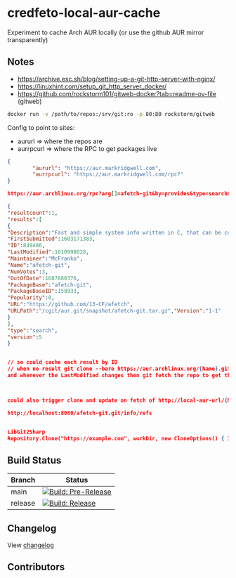 # credfeto-local-aur-cache

Experiment to cache Arch AUR locally (or use the github AUR mirror transparently)


## Notes

* https://archive.esc.sh/blog/setting-up-a-git-http-server-with-nginx/
* https://linuxhint.com/setup_git_http_server_docker/
* https://github.com/rockstorm101/gitweb-docker?tab=readme-ov-file  (gitweb)

```bash
docker run -v /path/to/repos:/srv/git:ro -p 80:80 rockstorm/gitweb
```

Config to point to sites:
* aururl => where the repos are
* aurrpcurl => where the RPC to get packages live
```json
{
        "aururl": "https://aur.markridgwell.com",
        "aurrpcurl": "https://aur.markridgwell.com/rpc?"
}

https://aur.archlinux.org/rpc?arg[]=afetch-git&by=provides&type=search&v=5

{
"resultcount":1,
"results":[
{
"Description":"Fast and simple system info written in C, that can be configured at compile time by editing the config.h file",
"FirstSubmitted":1603171383,
"ID":849486,
"LastModified":1610998028,
"Maintainer":"McFranko",
"Name":"afetch-git",
"NumVotes":3,
"OutOfDate":1687880376,
"PackageBase":"afetch-git",
"PackageBaseID":158933,
"Popularity":0,
"URL":"https://github.com/13-CF/afetch",
"URLPath":"/cgit/aur.git/snapshot/afetch-git.tar.gz","Version":"1-1"
}
],
"type":"search",
"version":5
}


// so could cache each result by ID 
// when no result git clone --bare https://aur.archlinux.org/{Name}.git 
and whenever the LastModified changes then git fetch the repo to get the latest



could also trigger clone and update on fetch of http://local-aur-url/{Name}.git/info/refs

http://localhost:8080/afetch-git.git/info/refs


LibGit2Sharp
Repository.Clone("https://example.com", workDir, new CloneOptions() { IsBare = true });


```

## Build Status

| Branch  | Status                                                                                                                                                                                                                                |
|---------|---------------------------------------------------------------------------------------------------------------------------------------------------------------------------------------------------------------------------------------|
| main    | [![Build: Pre-Release](https://github.com/credfeto/credfeto-local-aur-cache/actions/workflows/build-and-publish-pre-release.yml/badge.svg)](https://github.com/credfeto/credfeto-local-aur-cache/actions/workflows/build-and-publish-pre-release.yml) |
| release | [![Build: Release](https://github.com/credfeto/credfeto-local-aur-cache/actions/workflows/build-and-publish-release.yml/badge.svg)](https://github.com/credfeto/credfeto-local-aur-cache/actions/workflows/build-and-publish-release.yml)             |

## Changelog

View [changelog](CHANGELOG.md)

## Contributors

<!-- ALL-CONTRIBUTORS-LIST:START - Do not remove or modify this section -->
<!-- prettier-ignore-start -->
<!-- markdownlint-disable -->

<!-- markdownlint-restore -->
<!-- prettier-ignore-end -->

<!-- ALL-CONTRIBUTORS-LIST:END -->
